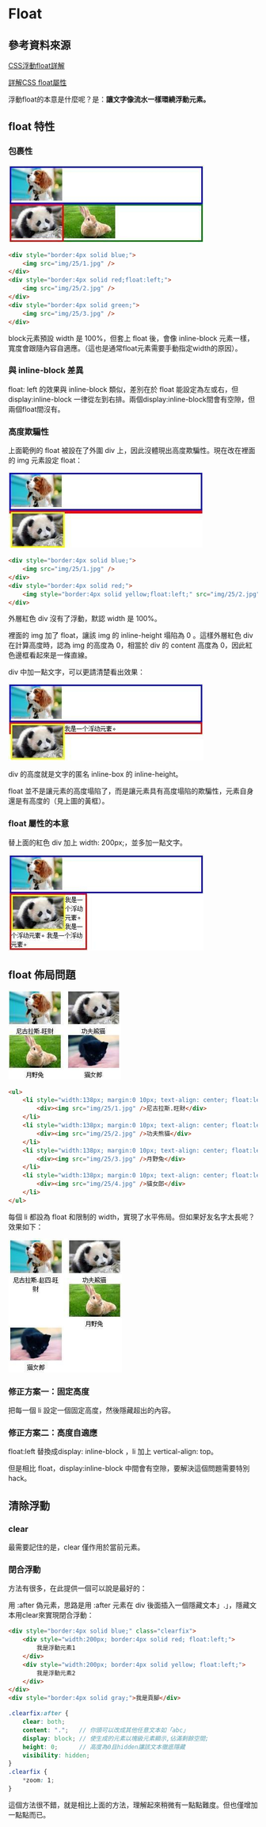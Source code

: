 # Float

## 參考資料來源

[CSS浮動float詳解](http://www.jianshu.com/p/07eb19957991#)

[詳解CSS float屬性](http://luopq.com/2015/11/08/CSS-float/)

浮動float的本意是什麼呢？是：**讓文字像流水一樣環繞浮動元素。**

## float 特性

### 包裹性

![](inline-block.jpg)

```html
<div style="border:4px solid blue;">
    <img src="img/25/1.jpg" />
</div>
<div style="border:4px solid red;float:left;">
    <img src="img/25/2.jpg" />
</div>
<div style="border:4px solid green;">
    <img src="img/25/3.jpg" /> 
</div>
```

block元素預設 width 是 100%，但套上 float 後，會像 inline-block 元素一樣，寬度會跟隨內容自適應。（這也是通常float元素需要手動指定width的原因）。

### 與 inline-block 差異

float: left 的效果與 inline-block 類似，差別在於 float 能設定為左或右，但 display:inline-block 一律從左到右排。兩個display:inline-block間會有空隙，但兩個float間沒有。

### 高度欺騙性

上面範例的 float 被設在了外圍 div 上，因此沒體現出高度欺騙性。現在改在裡面的 img 元素設定 float：

![](height-cheat1.jpg)

```html
<div style="border:4px solid blue;">
    <img src="img/25/1.jpg" />
</div>
<div style="border:4px solid red;">
    <img style="border:4px solid yellow;float:left;" src="img/25/2.jpg" />
</div>
```

外層紅色 div 沒有了浮動，默認 width 是 100%。

裡面的 img 加了 float，讓該 img 的 inline-height 塌陷為 0 。這樣外層紅色 div 在計算高度時，認為 img 的高度為 0，相當於 div 的 content 高度為 0，因此紅色邊框看起來是一條直線。



div 中加一點文字，可以更請清楚看出效果：

![](height-cheat2.jpg)

div 的高度就是文字的匿名 inline-box 的 inline-height。

float 並不是讓元素的高度塌陷了，而是讓元素具有高度塌陷的欺騙性，元素自身還是有高度的（見上圖的黃框）。

### float 屬性的本意

替上面的紅色 div 加上 width: 200px;，並多加一點文字。

![](origin.jpg)

## float 佈局問題

![](float-layout.jpg)

```html
<ul>
    <li style="width:138px; margin:0 10px; text-align: center; float:left;">
        <div><img src="img/25/1.jpg" />尼古拉斯.旺財</div>
    </li>
    <li style="width:138px; margin:0 10px; text-align: center; float:left;">
        <div><img src="img/25/2.jpg" />功夫熊貓</div>
    </li>
    <li style="width:138px; margin:0 10px; text-align: center; float:left;">
        <div><img src="img/25/3.jpg" />月野兔</div>
    </li>
    <li style="width:138px; margin:0 10px; text-align: center; float:left;">
        <div><img src="img/25/4.jpg" />貓女郎</div>
    </li>
</ul>
```

每個 li 都設為 float 和限制的 width，實現了水平佈局。但如果好友名字太長呢？效果如下：

![](name-too-long.jpg)

### 修正方案一：固定高度

把每一個 li 設定一個固定高度，然後隱藏超出的內容。

### 修正方案二：高度自適應

float:left 替換成display: inline-block ，li 加上 vertical-align: top。

但是相比 float，display:inline-block 中間會有空隙，要解決這個問題需要特別 hack。

## 清除浮動

### clear

最需要記住的是，clear 僅作用於當前元素。

### 閉合浮動

方法有很多，在此提供一個可以說是最好的：

用 :after 偽元素，思路是用 :after 元素在 div 後面插入一個隱藏文本」.」，隱藏文本用clear來實現閉合浮動：

```html
<div style="border:4px solid blue;" class="clearfix">
    <div style="width:200px; border:4px solid red; float:left;">
        我是浮動元素1
    </div>
    <div style="width:200px; border:4px solid yellow; float:left;">
        我是浮動元素2
    </div>
</div>
<div style="border:4px solid gray;">我是頁腳</div>
```

```scss
.clearfix:after {
    clear: both;
    content: ".";   // 你頭可以改成其他任意文本如「abc」
    display: block; // 使生成的元素以塊級元素顯示,佔滿剩餘空間;
    height: 0;      // 高度為0且hidden讓該文本徹底隱藏
    visibility: hidden;
}
.clearfix {
    *zoom: 1;
}
```



這個方法很不錯，就是相比上面的方法，理解起來稍微有一點點難度。但也僅增加一點點而已。